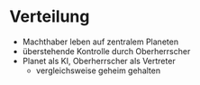 # Verteilung

- Machthaber leben auf zentralem Planeten
- überstehende Kontrolle durch Oberherrscher
- Planet als KI, Oberherrscher als Vertreter
  - vergleichsweise geheim gehalten